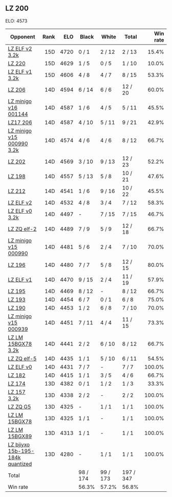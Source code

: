 ## LZ 200 ##

ELO: 4573

Opponent | Rank | ELO | Black | White | Total | Win rate
---------|-----:|----:|-------|-------|-------|-------:
[LZ ELF v2 3.2k](LZ%20ELF%20v2%203.2k.md) | 15D | 4720 | 0 / 1 | 2 / 12 | 2 / 13 | 15.4%
[LZ 220](LZ%20220.md) | 15D | 4629 | 1 / 5 | 0 / 5 | 1 / 10 | 10.0%
[LZ ELF v1 3.2k](LZ%20ELF%20v1%203.2k.md) | 15D | 4606 | 4 / 8 | 4 / 7 | 8 / 15 | 53.3%
[LZ 206](LZ%20206.md) | 14D | 4594 | 6 / 14 | 6 / 6 | 12 / 20 | 60.0%
[LZ minigo v16 001144](LZ%20minigo%20v16%20001144.md) | 14D | 4587 | 1 / 6 | 4 / 5 | 5 / 11 | 45.5%
[LZ17 206](LZ17%20206.md) | 14D | 4587 | 4 / 10 | 5 / 11 | 9 / 21 | 42.9%
[LZ minigo v15 000990 3.2k](LZ%20minigo%20v15%20000990%203.2k.md) | 14D | 4574 | 4 / 6 | 4 / 6 | 8 / 12 | 66.7%
[LZ 202](LZ%20202.md) | 14D | 4569 | 3 / 10 | 9 / 13 | 12 / 23 | 52.2%
[LZ 198](LZ%20198.md) | 14D | 4557 | 5 / 13 | 5 / 8 | 10 / 21 | 47.6%
[LZ 212](LZ%20212.md) | 14D | 4541 | 1 / 6 | 9 / 16 | 10 / 22 | 45.5%
[LZ ELF v2](LZ%20ELF%20v2.md) | 14D | 4532 | 4 / 8 | 3 / 4 | 7 / 12 | 58.3%
[LZ ELF v0 3.2k](LZ%20ELF%20v0%203.2k.md) | 14D | 4497 | - | 7 / 15 | 7 / 15 | 46.7%
[LZ ZQ elf-2](LZ%20ZQ%20elf-2.md) | 14D | 4489 | 7 / 9 | 5 / 9 | 12 / 18 | 66.7%
[LZ minigo v15 000990](LZ%20minigo%20v15%20000990.md) | 14D | 4481 | 5 / 6 | 2 / 4 | 7 / 10 | 70.0%
[LZ 196](LZ%20196.md) | 14D | 4480 | 7 / 7 | 5 / 8 | 12 / 15 | 80.0%
[LZ ELF v1](LZ%20ELF%20v1.md) | 14D | 4470 | 9 / 15 | 2 / 4 | 11 / 19 | 57.9%
[LZ 195](LZ%20195.md) | 14D | 4469 | 8 / 12 | - | 8 / 12 | 66.7%
[LZ 193](LZ%20193.md) | 14D | 4454 | 6 / 7 | 0 / 1 | 6 / 8 | 75.0%
[LZ 190](LZ%20190.md) | 14D | 4453 | 1 / 2 | 6 / 8 | 7 / 10 | 70.0%
[LZ minigo v15 000939](LZ%20minigo%20v15%20000939.md) | 14D | 4451 | 7 / 11 | 4 / 4 | 11 / 15 | 73.3%
[LZ LM 15BGX78 3.2k](LZ%20LM%2015BGX78%203.2k.md) | 14D | 4441 | 2 / 2 | 6 / 10 | 8 / 12 | 66.7%
[LZ ZQ elf-5](LZ%20ZQ%20elf-5.md) | 14D | 4435 | 1 / 1 | 5 / 10 | 6 / 11 | 54.5%
[LZ ELF v0](LZ%20ELF%20v0.md) | 14D | 4431 | 7 / 7 | - | 7 / 7 | 100.0%
[LZ 182](LZ%20182.md) | 14D | 4415 | 1 / 1 | 3 / 5 | 4 / 6 | 66.7%
[LZ 174](LZ%20174.md) | 13D | 4382 | 0 / 1 | 1 / 2 | 1 / 3 | 33.3%
[LZ 157 3.2k](LZ%20157%203.2k.md) | 13D | 4338 | 2 / 2 | - | 2 / 2 | 100.0%
[LZ ZQ G5](LZ%20ZQ%20G5.md) | 13D | 4325 | - | 1 / 1 | 1 / 1 | 100.0%
[LZ LM 15BGX78](LZ%20LM%2015BGX78.md) | 13D | 4325 | 1 / 1 | - | 1 / 1 | 100.0%
[LZ LM 15BGX89](LZ%20LM%2015BGX89.md) | 13D | 4313 | 1 / 1 | - | 1 / 1 | 100.0%
[LZ bjiyxo 15b-195-184k quantized](LZ%20bjiyxo%2015b-195-184k%20quantized.md) | 13D | 4280 | - | 1 / 1 | 1 / 1 | 100.0%
Total | | | 98 / 174 | 99 / 173 | 197 / 347 | 
Win rate| | | 56.3% | 57.2% | 56.8% | 

